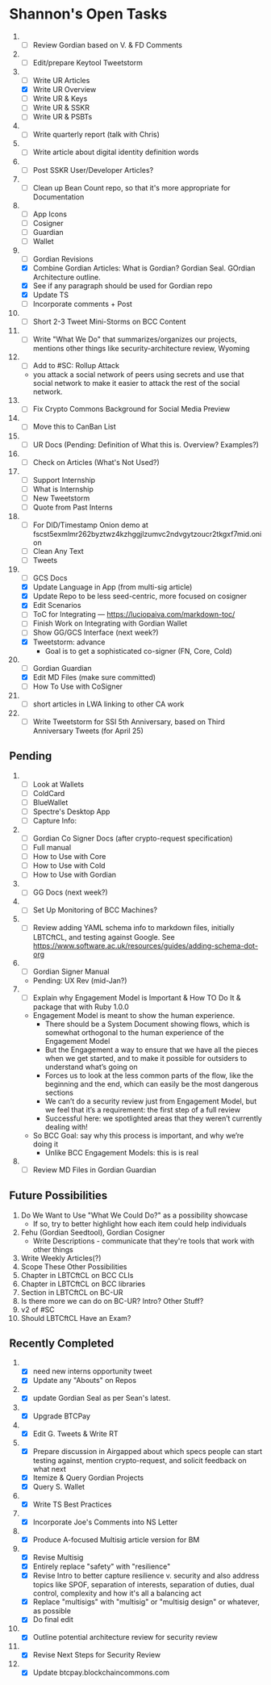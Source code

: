 # Shannon's Open Tasks

1. * [ ] Review Gordian based on V. & FD Comments
1. * [ ] Edit/prepare Keytool Tweetstorm
1. * [ ] Write UR Articles
   * [X] Write UR Overview
   * [ ] Write UR & Keys
   * [ ] Write UR & SSKR
   * [ ] Write UR & PSBTs
1. * [ ] Write quarterly report (talk with Chris)
1. * [ ] Write article about digital identity definition words
1. * [ ] Post SSKR User/Developer Articles?
1. * [ ] Clean up Bean Count repo, so that it's more appropriate for Documentation
1. * [ ] App Icons
   * [ ] Cosigner
   * [ ] Guardian
   * [ ] Wallet
1. * [ ] Gordian Revisions
   * [X] Combine Gordian Articles: What is Gordian? Gordian Seal. GOrdian Architecture outline.
   * [X] See if any paragraph should be used for Gordian repo
   * [X] Update TS
   * [ ] Incorporate comments + Post
1. * [ ] Short 2-3 Tweet Mini-Storms on BCC Content
1. * [ ] Write "What We Do" that summarizes/organizes our projects, mentions other things like security-architecture review, Wyoming
1. * [ ] Add to #SC: Rollup Attack
   * you attack a social network of peers using secrets and use that social network to make it easier to attack the rest of the social network.
1. * [ ] Fix Crypto Commons Background for Social Media Preview
1. * [ ] Move this to CanBan List
1. * [ ] UR Docs (Pending: Definition of What this is. Overview? Examples?)
1. * [ ] Check on Articles (What's Not Used?)
1. * [ ] Support Internship
   * [ ] What is Internship
   * [ ] New Tweetstorm
   * [ ] Quote from Past Interns
1. * [ ] For DID/Timestamp Onion demo at fscst5exmlmr262byztwz4kzhggjlzumvc2ndvgytzoucr2tkgxf7mid.onion
   * [ ] Clean Any Text
   * [ ] Tweets
1. * [ ] GCS Docs
   * [X] Update Language in App (from multi-sig article)
   * [X] Update Repo to be less seed-centric, more focused on cosigner
   * [X] Edit Scenarios
   * [ ] ToC for Integrating — https://luciopaiva.com/markdown-toc/
   * [ ] Finish Work on Integrating with Gordian Wallet
   * [ ] Show GG/GCS Interface (next week?)
   * [X] Tweetstorm: advance 
      * Goal is to get a sophisticated co-signer (FN, Core, Cold)
1. * [ ] Gordian Guardian
   * [X] Edit MD Files (make sure committed)
   * [ ] How To Use with CoSigner
1. * [ ] short articles in LWA linking to other CA work
1. * [ ] Write Tweetstorm for SSI 5th Anniversary, based on Third Anniversary Tweets (for April 25)

## Pending

1. * [ ] Look at Wallets
   * [ ] ColdCard
   * [ ] BlueWallet
   * [ ] Spectre's Desktop App
   * [ ] Capture Info: 
1. * [ ] Gordian Co Signer Docs (after crypto-request specification)
   * [ ] Full manual
   * [ ] How to Use with Core
   * [ ] How to Use with Cold
   * [ ] How to Use with Gordian
1. * [ ] GG Docs (next week?)
1. * [ ] Set Up Monitoring of BCC Machines?
1. * [ ] Review adding YAML schema info to markdown files, initially LBTCftCL, and testing against Google. See https://www.software.ac.uk/resources/guides/adding-schema-dot-org
1. * [ ] Gordian Signer Manual
   * Pending: UX Rev (mid-Jan?)
1. * [ ] Explain why Engagement Model is Important & How TO Do It & package that with Ruby 1.0.0
   * Engagement Model is meant to show the human experience.
      * There should be a System Document showing flows, which is somewhat orthogonal to the human experience of the Engagement Model
      * But the Engagement a way to ensure that we have all the pieces when we get started, and to make it possible for outsiders to understand what’s going on
      * Forces us to look at the less common parts of the flow, like the beginning and the end, which can easily be the most dangerous sections
      * We can’t do a security review just from Engagement Model, but we feel that it’s a requirement: the first step of a full review
      * Successful here: we spotlighted areas that they weren’t currently dealing with!
   * So BCC Goal: say why this process is important, and why we’re doing it
      * Unlike BCC Engagement Models: this is is real
1. * [ ] Review MD Files in Gordian Guardian

## Future Possibilities

1. Do We Want to Use "What We Could Do?" as a possibility showcase
   * If so, try to better highlight how each item could help individuals
1. Fehu (Gordian Seedtool), Gordian Cosigner
   * Write Descriptions - communicate that they're tools that work with other things
1. Write Weekly Articles(?)
1. Scope These Other Possibilities
1. Chapter in LBTCftCL on BCC CLIs
1. Chapter in LBTCftCL on BCC libraries
1. Section in LBTCftCL on BC-UR
1. Is there more we can do on BC-UR? Intro? Other Stuff?
1. v2 of #SC
1. Should LBTCftCL Have an Exam?

## Recently Completed

1. * [X] need new interns opportunity tweet
   * [X] Update any "Abouts" on Repos
1. * [X] update Gordian Seal as per Sean's latest.
1. * [X] Upgrade BTCPay
1. * [X] Edit G. Tweets & Write RT
1. * [X] Prepare discussion in Airgapped about which specs people can start testing against, mention crypto-request, and solicit feedback on what next
   * [X] Itemize & Query Gordian Projects
   * [X] Query S. Wallet
1. * [X] Write TS Best Practices
1. * [X] Incorporate Joe's Comments into NS Letter
1. * [X] Produce A-focused Multisig article version for BM
1. * [X] Revise Multisig
   * [X] Entirely replace "safety" with "resilience"
   * [X] Revise Intro to better capture resilience v. security and also address topics like SPOF, separation of interests, separation of duties, dual control, complexity and how   it's all a balancing act
   * [X] Replace "multisigs" with "multisig" or "multisig design" or whatever, as possible
   * [X] Do final edit
1. * [X] Outline potential architecture review for security review
1. * [X] Revise Next Steps for Security Review
1. * [X] Update btcpay.blockchaincommons.com
